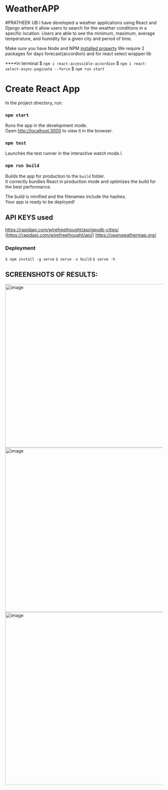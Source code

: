 # WeatherAPP
#PRATHEEK UB
I have developed a weather applications using React and Django where it allow users to search for the weather conditions in a specific location.
Users are able to see the minimum, maximum, average temperature, and humidity for a given city and period of time.

Make sure you have Node and NPM [installed property](https://nodejs.org)
We require 2 packages for days forecast(accordion) and for react select wrapper lib

****In terminal
$ `npm i react-accessible-accordion`
$ `npm i react-select-async-paginate --force`
$ `npm run start`
 
# Create React App
In the project directory, run:

### `npm start`

Runs the app in the development mode.\
Open [http://localhost:3000](http://localhost:3000) to view it in the browser.

### `npm test`

Launches the test runner in the interactive watch mode.\

### `npm run build`

Builds the app for production to the `build` folder.\
It correctly bundles React in production mode and optimizes the build for the best performance.

The build is minified and the filenames include the hashes.\
Your app is ready to be deployed!

## API KEYS used
https://rapidapi.com/wirefreethought/api/geodb-cities/ (https://rapidapi.com/wirefreethought/api/)
https://openweathermap.org/

### Deployment
`$ npm install -g serve`
`$ serve -s build`
`$ serve -h`

## SCREENSHOTS OF RESULTS:

<img width="522" alt="image" src="https://github.com/pratheek08/WeatherAPP/assets/83898956/c9a2a577-1080-4505-9983-f23c1f9bd578">

<img width="525" alt="image" src="https://github.com/pratheek08/WeatherAPP/assets/83898956/097b8d00-570b-42f1-b5c3-f5fe95ca56fc">

<img width="551" alt="image" src="https://github.com/pratheek08/WeatherAPP/assets/83898956/3bc9f25a-03a7-4497-a98b-c2afaa211fc4">


